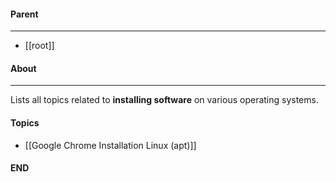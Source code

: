 #### Parent
- - -
- [[root]]

#### About
---
Lists all topics related to **installing software** on various operating systems.

#### Topics
- [[Google Chrome Installation Linux (apt)]]

#### END



